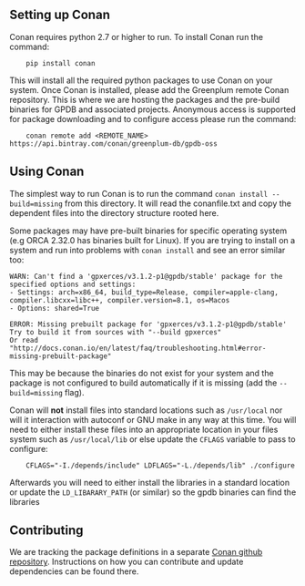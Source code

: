 ## Setting up Conan

Conan requires python 2.7 or higher to run.  To install Conan run the command:

```
	pip install conan
```

This will install all the required python packages to use Conan on your system.  Once Conan is installed, please add the Greenplum remote Conan repository.  This is where we are hosting the packages and the pre-build binaries for GPDB and associated projects.  Anonymous access is supported for package downloading and to configure access please run the command:

```
	conan remote add <REMOTE_NAME> https://api.bintray.com/conan/greenplum-db/gpdb-oss 
```


## Using Conan

The simplest way to run Conan is to run the command `conan install --build=missing` from this directory.  It will read the conanfile.txt and copy the dependent files into the directory structure rooted here.

Some packages may have pre-built binaries for specific operating system (e.g ORCA 2.32.0 has binaries built for Linux).  If you are trying to install on a system and run into problems with `conan install` and see an error similar too:

	WARN: Can't find a 'gpxerces/v3.1.2-p1@gpdb/stable' package for the specified options and settings:
	- Settings: arch=x86_64, build_type=Release, compiler=apple-clang, compiler.libcxx=libc++, compiler.version=8.1, os=Macos
	- Options: shared=True

	ERROR: Missing prebuilt package for 'gpxerces/v3.1.2-p1@gpdb/stable'
	Try to build it from sources with "--build gpxerces"
	Or read "http://docs.conan.io/en/latest/faq/troubleshooting.html#error-missing-prebuilt-package"

This may be because the binaries do not exist for your system and the package is not configured to build automatically if it is missing (add the `--build=missing` flag).

Conan will **not** install files into standard locations such as `/usr/local` nor will it interaction with autoconf or GNU make in any way at this time.  You will need to either install these files into an appropriate location in your files system such as `/usr/local/lib` or else update the `CFLAGS` variable to pass to configure:

```	
	CFLAGS="-I./depends/include" LDFLAGS="-L./depends/lib" ./configure
```

Afterwards you will need to either install the libraries in a standard location or update the `LD_LIBARARY_PATH` (or similar) so the gpdb binaries can find the libraries


## Contributing

We are tracking the package definitions in a separate [Conan github repository](http://github.com/greenplum-db/conan).  Instructions on how you can contribute and update dependencies can be found there.
